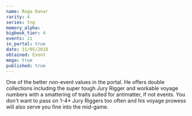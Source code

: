 ```yaml
---
name: Roga Danar
rarity: 4
series: tng
memory_alpha:
bigbook_tier: 4
events: 11
in_portal: true
date: 31/05/2018
obtained: Event
mega: true
published: true
---
```


One of the better non-event values in the portal. He offers double collections including the super tough Jury Rigger and workable voyage numbers with a smattering of traits suited for antimatter, if not events. You don't want to pass on 1-4* Jury Riggers too often and his voyage prowess will also serve you fine into the mid-game.
